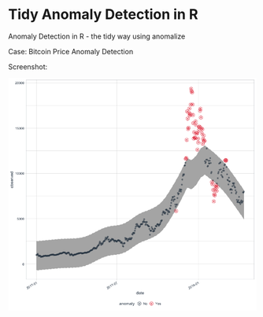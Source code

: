 # Tidy Anomaly Detection in R

Anomaly Detection in R - the tidy way using anomalize

Case: Bitcoin Price Anomaly Detection

Screenshot: 

![screenshot](anomalies_png.png)
